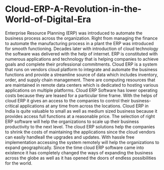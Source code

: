 # Cloud-ERP-A-Revolution-in-the-World-of-Digital-Era
Enterprise Resource Planning (ERP) was introduced to automate the business process across the organization. Right from managing the finance to automate the manufacturing process in a plant the ERP was introduced for smooth functioning.  Decades later with introduction of cloud technology the software was delivered with the help of internet. ERP is constituted with numerous applications and technology that is helping companies to achieve goals and complete their professional commitments.  Cloud ERP is a system that runs on vendors cloud platform to integrate and automate the business functions and provide a streamline source of data which includes inventory, order, and supply chain management. There are computing resources that are maintained in remote data centers which is dedicated to hosting various applications on multiple platforms.  Cloud ERP Software has lower operating costs because they are leased for a particular time frame. With the helps of cloud ERP it gives an access to the companies to control their business-critical applications at any time from across the locations. Cloud ERP in India is quite valuable to small as well as medium sized business because it provides access full functions at a reasonable price. The selection of right ERP software will help the organizations to scale up their business productivity to the next level.  The cloud ERP solutions help the companies to shrink the costs of maintaining the applications since the cloud vendors can easily handleall the upgrades and updates. With hassle free implementation accessing the system remotely will help the organizations to expand geographically.  Since the time cloud ERP software came into existence it has completely changed the ways of expanding the business across the globe as well as it has opened the doors of endless possibilities for the world.
